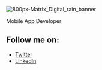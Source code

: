 ![800px-Matrix_Digital_rain_banner](https://user-images.githubusercontent.com/57676305/187027186-771a914d-45ca-4ab5-a2a5-b8813b9840f4.gif)

Mobile App Developer

## Follow me on:

- [Twitter](https://twitter.com/tumiOnIt)
- [LinkedIn](https://linkedin.com/in/oluwatumininu-ojo)
